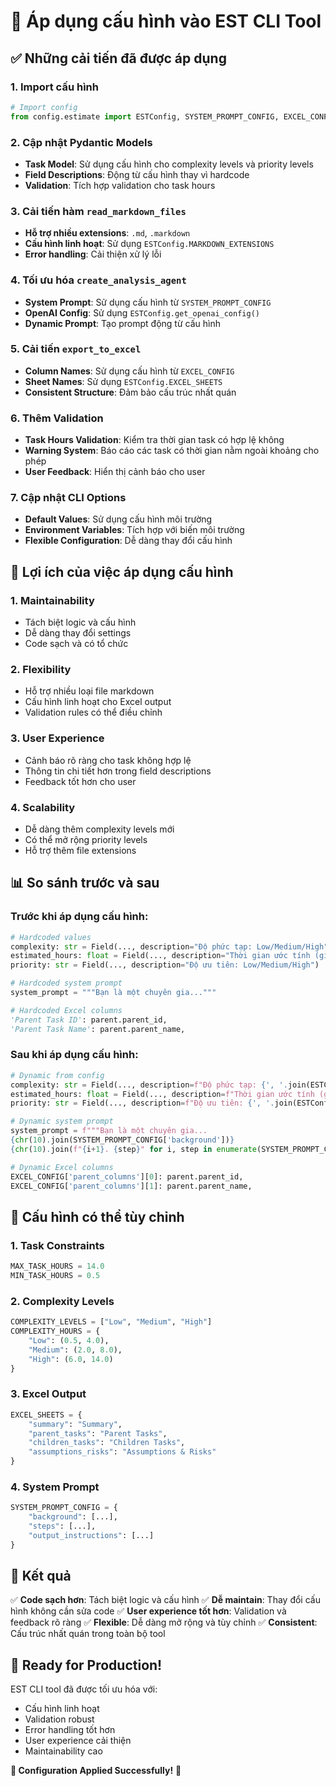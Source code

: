 # 🔧 Áp dụng cấu hình vào EST CLI Tool

## ✅ Những cải tiến đã được áp dụng

### 1. Import cấu hình
```python
# Import config
from config.estimate import ESTConfig, SYSTEM_PROMPT_CONFIG, EXCEL_CONFIG
```

### 2. Cập nhật Pydantic Models
- **Task Model**: Sử dụng cấu hình cho complexity levels và priority levels
- **Field Descriptions**: Động từ cấu hình thay vì hardcode
- **Validation**: Tích hợp validation cho task hours

### 3. Cải tiến hàm `read_markdown_files`
- **Hỗ trợ nhiều extensions**: `.md`, `.markdown`
- **Cấu hình linh hoạt**: Sử dụng `ESTConfig.MARKDOWN_EXTENSIONS`
- **Error handling**: Cải thiện xử lý lỗi

### 4. Tối ưu hóa `create_analysis_agent`
- **System Prompt**: Sử dụng cấu hình từ `SYSTEM_PROMPT_CONFIG`
- **OpenAI Config**: Sử dụng `ESTConfig.get_openai_config()`
- **Dynamic Prompt**: Tạo prompt động từ cấu hình

### 5. Cải tiến `export_to_excel`
- **Column Names**: Sử dụng cấu hình từ `EXCEL_CONFIG`
- **Sheet Names**: Sử dụng `ESTConfig.EXCEL_SHEETS`
- **Consistent Structure**: Đảm bảo cấu trúc nhất quán

### 6. Thêm Validation
- **Task Hours Validation**: Kiểm tra thời gian task có hợp lệ không
- **Warning System**: Báo cáo các task có thời gian nằm ngoài khoảng cho phép
- **User Feedback**: Hiển thị cảnh báo cho user

### 7. Cập nhật CLI Options
- **Default Values**: Sử dụng cấu hình môi trường
- **Environment Variables**: Tích hợp với biến môi trường
- **Flexible Configuration**: Dễ dàng thay đổi cấu hình

## 🎯 Lợi ích của việc áp dụng cấu hình

### 1. **Maintainability**
- Tách biệt logic và cấu hình
- Dễ dàng thay đổi settings
- Code sạch và có tổ chức

### 2. **Flexibility**
- Hỗ trợ nhiều loại file markdown
- Cấu hình linh hoạt cho Excel output
- Validation rules có thể điều chỉnh

### 3. **User Experience**
- Cảnh báo rõ ràng cho task không hợp lệ
- Thông tin chi tiết hơn trong field descriptions
- Feedback tốt hơn cho user

### 4. **Scalability**
- Dễ dàng thêm complexity levels mới
- Có thể mở rộng priority levels
- Hỗ trợ thêm file extensions

## 📊 So sánh trước và sau

### Trước khi áp dụng cấu hình:
```python
# Hardcoded values
complexity: str = Field(..., description="Độ phức tạp: Low/Medium/High")
estimated_hours: float = Field(..., description="Thời gian ước tính (giờ)")
priority: str = Field(..., description="Độ ưu tiên: Low/Medium/High")

# Hardcoded system prompt
system_prompt = """Bạn là một chuyên gia..."""

# Hardcoded Excel columns
'Parent Task ID': parent.parent_id,
'Parent Task Name': parent.parent_name,
```

### Sau khi áp dụng cấu hình:
```python
# Dynamic from config
complexity: str = Field(..., description=f"Độ phức tạp: {', '.join(ESTConfig.COMPLEXITY_LEVELS)}")
estimated_hours: float = Field(..., description=f"Thời gian ước tính (giờ, {ESTConfig.MIN_TASK_HOURS}-{ESTConfig.MAX_TASK_HOURS})")
priority: str = Field(..., description=f"Độ ưu tiên: {', '.join(ESTConfig.PRIORITY_LEVELS)}")

# Dynamic system prompt
system_prompt = f"""Bạn là một chuyên gia...
{chr(10).join(SYSTEM_PROMPT_CONFIG['background'])}
{chr(10).join(f"{i+1}. {step}" for i, step in enumerate(SYSTEM_PROMPT_CONFIG['steps']))}"""

# Dynamic Excel columns
EXCEL_CONFIG['parent_columns'][0]: parent.parent_id,
EXCEL_CONFIG['parent_columns'][1]: parent.parent_name,
```

## 🔧 Cấu hình có thể tùy chỉnh

### 1. **Task Constraints**
```python
MAX_TASK_HOURS = 14.0
MIN_TASK_HOURS = 0.5
```

### 2. **Complexity Levels**
```python
COMPLEXITY_LEVELS = ["Low", "Medium", "High"]
COMPLEXITY_HOURS = {
    "Low": (0.5, 4.0),
    "Medium": (2.0, 8.0),
    "High": (6.0, 14.0)
}
```

### 3. **Excel Output**
```python
EXCEL_SHEETS = {
    "summary": "Summary",
    "parent_tasks": "Parent Tasks", 
    "children_tasks": "Children Tasks",
    "assumptions_risks": "Assumptions & Risks"
}
```

### 4. **System Prompt**
```python
SYSTEM_PROMPT_CONFIG = {
    "background": [...],
    "steps": [...],
    "output_instructions": [...]
}
```

## 🚀 Kết quả

✅ **Code sạch hơn**: Tách biệt logic và cấu hình
✅ **Dễ maintain**: Thay đổi cấu hình không cần sửa code
✅ **User experience tốt hơn**: Validation và feedback rõ ràng
✅ **Flexible**: Dễ dàng mở rộng và tùy chỉnh
✅ **Consistent**: Cấu trúc nhất quán trong toàn bộ tool

## 🎯 Ready for Production!

EST CLI tool đã được tối ưu hóa với:
- Cấu hình linh hoạt
- Validation robust
- Error handling tốt hơn
- User experience cải thiện
- Maintainability cao

**🎉 Configuration Applied Successfully!** 🎉 